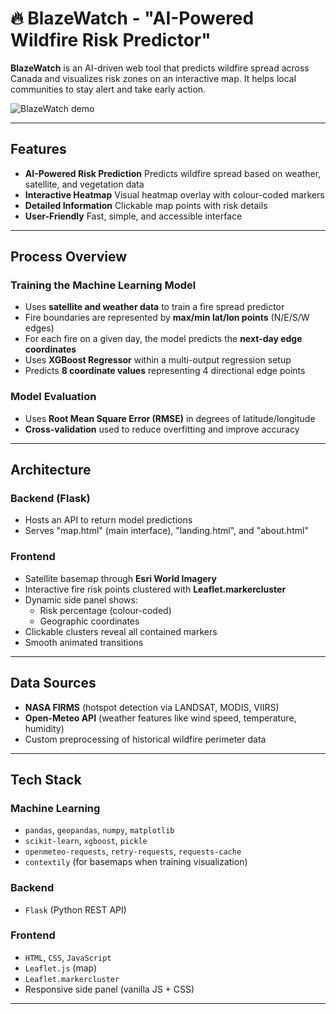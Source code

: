 # 🔥 BlazeWatch - "AI-Powered Wildfire Risk Predictor"

**BlazeWatch** is an AI-driven web tool that predicts wildfire spread across Canada and visualizes risk zones on an interactive map. It helps local communities to stay alert and take early action.

![BlazeWatch demo](README_gif.gif)

---

## Features
- **AI-Powered Risk Prediction**
Predicts wildfire spread based on weather, satellite, and vegetation data
- **Interactive Heatmap**
Visual heatmap overlay with colour-coded markers
- **Detailed Information**
Clickable map points with risk details
- **User-Friendly**
Fast, simple, and accessible interface

---

## Process Overview

### Training the Machine Learning Model
- Uses **satellite and weather data** to train a fire spread predictor
- Fire boundaries are represented by **max/min lat/lon points** (N/E/S/W edges)
- For each fire on a given day, the model predicts the **next-day edge coordinates**
- Uses **XGBoost Regressor** within a multi-output regression setup
- Predicts **8 coordinate values** representing 4 directional edge points

### Model Evaluation
- Uses **Root Mean Square Error (RMSE)** in degrees of latitude/longitude
- **Cross-validation** used to reduce overfitting and improve accuracy

---
## Architecture

### Backend (Flask)
- Hosts an API to return model predictions
- Serves "map.html" (main interface), "landing.html", and "about.html"

### Frontend
- Satellite basemap through **Esri World Imagery**
- Interactive fire risk points clustered with **Leaflet.markercluster**
- Dynamic side panel shows:
    - Risk percentage (colour-coded)
    - Geographic coordinates
- Clickable clusters reveal all contained markers
- Smooth animated transitions

---

## Data Sources
- **NASA FIRMS** (hotspot detection via LANDSAT, MODIS, VIIRS)
- **Open-Meteo API** (weather features like wind speed, temperature, humidity)
- Custom preprocessing of historical wildfire perimeter data

---

## Tech Stack

### Machine Learning
- `pandas`, `geopandas`, `numpy`, `matplotlib`  
- `scikit-learn`, `xgboost`, `pickle`  
- `openmeteo-requests`, `retry-requests`, `requests-cache`  
- `contextily` (for basemaps when training visualization)

### Backend
- `Flask` (Python REST API)

### Frontend
- `HTML`, `CSS`, `JavaScript`
- `Leaflet.js` (map)
- `Leaflet.markercluster`
- Responsive side panel (vanilla JS + CSS)

---
